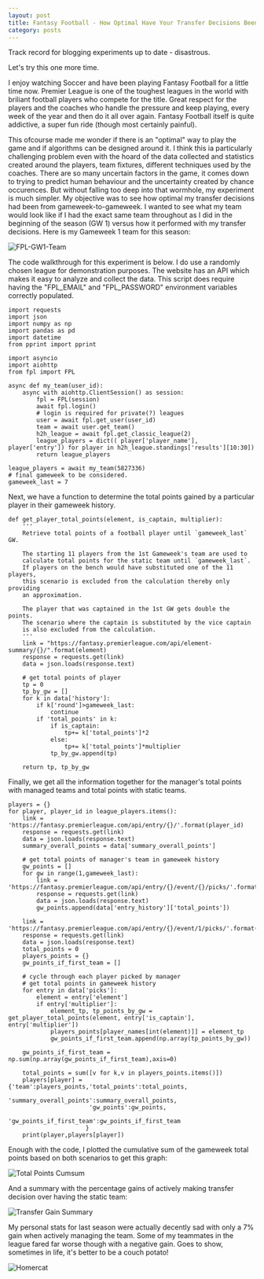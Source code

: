 ```yaml
---
layout: post
title: Fantasy Football - How Optimal Have Your Transfer Decisions Been?
category: posts
---
```


Track record for blogging experiments up to date - disastrous. 

Let's try this one more time. 

I enjoy watching Soccer and have been playing Fantasy Football for a little time now. Premier League is one of the toughest leagues in the world with briliant football players who compete for the title. Great respect for the players and the coaches who handle the pressure and keep playing, every week of the year and then do it all over again. Fantasy Football itself is quite addictive, a super fun ride (though most certainly painful). 

This ofcourse made me wonder if there is an "optimal" way to play the game and if algorithms can be designed around it. I think this ia particularly challenging problem even with the hoard of the data collected and statistics created around the players, team fixtures, different techniques used by the coaches. There are so many uncertain factors in the game, it comes down to trying to predict human behaviour and the uncertainty created by chance occurences. But without falling too deep into that wormhole, my experiment is much simpler. My objective was to see how optimal my transfer decisions had been from gameweek-to-gameweek. I wanted to see what my team would look like if I had the exact same team throughout as I did in the beginning of the season (GW 1) versus how it performed with my transfer decisions. Here is my Gameweek 1 team for this season:

![FPL-GW1-Team]({{site.baseurl}}/images/gw1.png) 


The code walkthrough for this experiment is below. I do use a randomly chosen league for demonstration purposes. The website has an API which makes it easy to analyze and collect the data. This script does require having the "FPL_EMAIL" and "FPL_PASSWORD" environment variables correctly populated. 

```
import requests
import json
import numpy as np
import pandas as pd
import datetime
from pprint import pprint

import asyncio
import aiohttp
from fpl import FPL

async def my_team(user_id):
    async with aiohttp.ClientSession() as session:
        fpl = FPL(session)
        await fpl.login()
        # login is required for private(?) leagues
        user = await fpl.get_user(user_id)
        team = await user.get_team()
        h2h_league = await fpl.get_classic_league(2)
        league_players = dict(( player['player_name'], player['entry']) for player in h2h_league.standings['results'][10:30])
        return league_players

league_players = await my_team(5827336)
# final gameweek to be considered.
gameweek_last = 7
```

Next, we have a function to determine the total points gained by a particular player in their gameweek history.

```
def get_player_total_points(element, is_captain, multiplier):
    '''
    Retrieve total points of a football player until `gameweek_last` GW.
    
    The starting 11 players from the 1st Gameweek's team are used to 
    calculate total points for the static team until `gameweek_last`.
    If players on the bench would have substituted one of the 11 players,
    this scenario is excluded from the calculation thereby only providing
    an approximation.
    
    The player that was captained in the 1st GW gets double the points.
    The scenario where the captain is substituted by the vice captain
    is also excluded from the calculation.
    '''
    link = "https://fantasy.premierleague.com/api/element-summary/{}/".format(element)
    response = requests.get(link)
    data = json.loads(response.text)

    # get total points of player
    tp = 0
    tp_by_gw = []
    for k in data['history']:
        if k['round']>gameweek_last:
            continue
        if 'total_points' in k:
            if is_captain:
                tp+= k['total_points']*2
            else:
                tp+= k['total_points']*multiplier
            tp_by_gw.append(tp)    
    
    return tp, tp_by_gw
```

Finally, we get all the information together for the manager's total points with managed teams and total points with static teams.

```
players = {}
for player, player_id in league_players.items():
    link = 'https://fantasy.premierleague.com/api/entry/{}/'.format(player_id)
    response = requests.get(link)
    data = json.loads(response.text)
    summary_overall_points = data['summary_overall_points']
    
    # get total points of manager's team in gameweek history
    gw_points = []
    for gw in range(1,gameweek_last):
        link = 'https://fantasy.premierleague.com/api/entry/{}/event/{}/picks/'.format(player_id,gw)
        response = requests.get(link)
        data = json.loads(response.text)
        gw_points.append(data['entry_history']['total_points'])
    
    link = 'https://fantasy.premierleague.com/api/entry/{}/event/1/picks/'.format(player_id)
    response = requests.get(link)
    data = json.loads(response.text)
    total_points = 0
    players_points = {}
    gw_points_if_first_team = []
    
    # cycle through each player picked by manager
    # get total points in gameweek history
    for entry in data['picks']:
        element = entry['element']
        if entry['multiplier']:
            element_tp, tp_points_by_gw = get_player_total_points(element, entry['is_captain'], entry['multiplier'])
            players_points[player_names[int(element)]] = element_tp
            gw_points_if_first_team.append(np.array(tp_points_by_gw))
    
    gw_points_if_first_team = np.sum(np.array(gw_points_if_first_team),axis=0)
    
    total_points = sum([v for k,v in players_points.items()])
    players[player] = {'team':players_points,'total_points':total_points,
                       'summary_overall_points':summary_overall_points,
                       'gw_points':gw_points,
                       'gw_points_if_first_team':gw_points_if_first_team
                      }
    print(player,players[player])
```

Enough with the code, I plotted the cumulative sum of the gameweek total points based on both scenarios to get this graph:

![Total Points Cumsum]({{site.baseurl}}/images/fpl_cumsum.png) 

And a summary with the percentage gains of actively making transfer decision over having the static team:

![Transfer Gain Summary]({{site.baseurl}}/images/summary_transfers.png) 

My personal stats for last season were actually decently sad with only a 7% gain when actively managing the team. Some of my teammates in the league fared far worse though with a negative gain. Goes to show, sometimes in life, it's better to be a couch potato!

![Homercat](https://octodex.github.com/images/homercat.png)